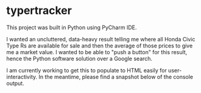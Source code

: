 # typertracker
This project was built in Python using PyCharm IDE. 

I wanted an uncluttered, data-heavy result telling me where all Honda Civic Type Rs are available for sale and then the average of those prices to give me a market value. I wanted to be able to "push a button" for this result, hence the Python software solution over a Google search.

I am currently working to get this to populate to HTML easily for user-interactivity. In the meantime, please find a snapshot below of the console output.
